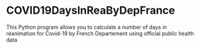 # COVID19DaysInReaByDepFrance
This Python program allows you to calculate a number of days in reanimation for Covid-19 by French Departement using official public health data
